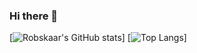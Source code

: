 ### Hi there 👋
[![Robskaar's GitHub stats](https://github-readme-stats.vercel.app/api?username=Robskaar&count_private=true&show_icons=true&theme=dracula)]
[![Top Langs](https://github-readme-stats.vercel.app/api/top-langs/?username=robskaar&layout=compact)]

<!--
**robskaar/robskaar** is a ✨ _special_ ✨ repository because its `README.md` (this file) appears on your GitHub profile.

Here are some ideas to get you started:

- 🔭 I’m currently working on ...
- 🌱 I’m currently learning ...
- 👯 I’m looking to collaborate on ...
- 🤔 I’m looking for help with ...
- 💬 Ask me about ...
- 📫 How to reach me: ...
- 😄 Pronouns: ...
- ⚡ Fun fact: ...
-->
